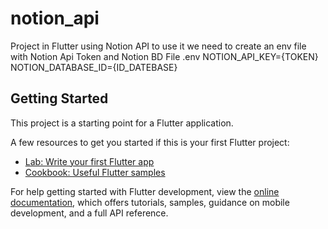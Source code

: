 # notion_api

Project in Flutter using Notion API to use it we need to create an env file with Notion Api Token and Notion BD
File .env
NOTION_API_KEY={TOKEN}
NOTION_DATABASE_ID={ID_DATEBASE}
## Getting Started

This project is a starting point for a Flutter application.

A few resources to get you started if this is your first Flutter project:

- [Lab: Write your first Flutter app](https://docs.flutter.dev/get-started/codelab)
- [Cookbook: Useful Flutter samples](https://docs.flutter.dev/cookbook)

For help getting started with Flutter development, view the
[online documentation](https://docs.flutter.dev/), which offers tutorials,
samples, guidance on mobile development, and a full API reference.
